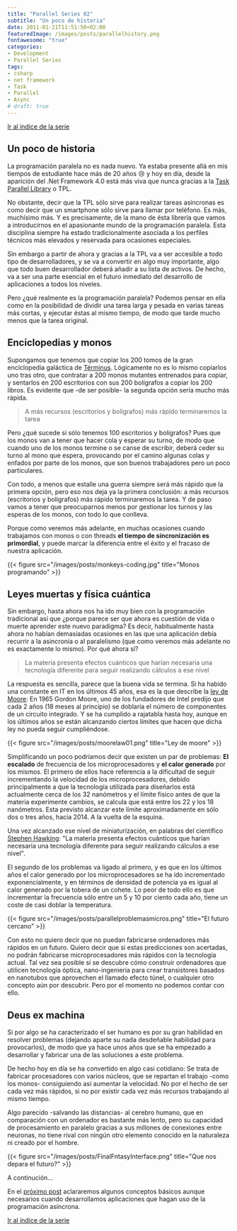 ```yaml
---
title: "Parallel Series 02"
subtitle: "Un poco de historia"
date: 2011-01-21T11:51:50+02:00
featuredImage: /images/posts/parallelhistory.png
fontawesome: "true"
categories: 
- Development
- Parallel Series
tags:
- csharp
- net framework
- Task
- Parallel
- Async
# draft: true
---
```


[Ir al índice de la serie](/es/parallelseriesindex)

## Un poco de historia

La programación paralela no es nada nuevo. Ya estaba presente allá en mis tiempos de estudiante hace más de 20 años :cry: y hoy en día, desde la aparición del .Net Framework 4.0 está más viva que nunca gracias a la [Task Parallel Library](http://msdn.microsoft.com/en-us/library/bb308959.aspx) o TPL.

No obstante, decir que la TPL sólo sirve para realizar tareas asíncronas es como decir que un smartphone sólo sirve para llamar por teléfono. Es más, muchísimo más. Y es precisamente, de la mano de ésta librería que vamos a introducirnos en el apasionante mundo de la programación paralela. Esta disciplina siempre ha estado tradicionalmente asociada a los perfiles técnicos más elevados y reservada para ocasiones especiales. 

Sin embargo a partir de ahora y gracias a la TPL va a ser accesible a todo tipo de desarrolladores, y se va a convertir en algo muy importante, algo que todo buen desarrollador deberá añadir a su lista de activos. De hecho, va a ser una parte esencial en el futuro inmediato del desarrollo de aplicaciones a todos los niveles.

Pero ¿qué realmente es la programación paralela? Podemos pensar en ella como en la posibilidad de dividir una tarea larga y pesada en varias tareas más cortas, y ejecutar éstas al mismo tiempo, de modo que tarde mucho menos que la tarea original.

## Enciclopedias y monos

Supongamos que tenemos que copiar los 200 tomos de la gran enciclopedia galáctica de [Términus](http://es.wikipedia.org/wiki/T%C3%A9rminus). Lógicamente no es lo mismo copiarlos uno tras otro, que contratar a 200 monos mutantes entrenados para copiar, y sentarlos en 200 escritorios con sus 200 bolígrafos a copiar los 200 libros. Es evidente que -de ser posible- la segunda opción sería mucho más rápida.

> A más recursos (escritorios y bolígrafos) más rápido terminaremos la tarea

Pero ¿qué sucede si sólo tenemos 100 escritorios y bolígrafos? Pues que los monos van a tener que hacer cola y esperar su turno, de modo que cuando uno de los monos termine o se canse de escribir, deberá ceder su turno al mono que espera, provocando por el camino algunas colas y enfados por parte de los monos, que son buenos trabajadores pero un poco particulares.

Con todo, a menos que estalle una guerra siempre será más rápido que la primera opción, pero eso nos deja ya la primera conclusión: a más recursos (escritorios y bolígrafos) más rápido terminaremos la tarea. Y de paso vamos a tener que preocuparnos menos por gestionar los turnos y las esperas de los monos, con todo lo que conlleva. 

Porque como veremos más adelante, en muchas ocasiones cuando trabajamos con monos o con threads **el tiempo de sincronización es primordial**, y puede marcar la diferencia entre el éxito y el fracaso de nuestra aplicación.

{{< figure src="/images/posts/monkeys-coding.jpg" title="Monos programando" >}}

## Leyes muertas y física cuántica

Sin embargo, hasta ahora nos ha ido muy bien con la programación tradicional así que ¿porque parece ser que ahora es cuestión de vida o muerte aprender este nuevo paradigma? Es decir, habitualmente hasta ahora no habían demasiadas ocasiones en las que una aplicación debía recurrir a la asincronía o al paralelismo (que como veremos más adelante no es exactamente lo mismo). Por qué ahora sí?

> La materia presenta efectos cuánticos que harían necesaria una tecnología diferente para seguir realizando cálculos a ese nivel

La respuesta es sencilla, parece que la buena vida se termina. Si ha habido una constante en IT en los últimos 45 años, esa es la que describe la [ley de Moore](https://es.wikipedia.org/wiki/Ley_de_Moore): En 1965 Gordon Moore, uno de los fundadores de Intel predijo que cada 2 años (18 meses al principio) se doblaría el número de componentes de un circuito integrado. Y se ha cumplido a rajatabla hasta hoy, aunque en los últimos años se están alcanzando ciertos límites que hacen que dicha ley no pueda seguir cumpliéndose.

{{< figure src="/images/posts/moorelaw01.png" title="Ley de moore" >}}

Simplificando un poco podríamos decir que existen un par de problemas: **El escalado** de frecuencia de los microprocesadores y **el calor generado** por los mismos. El primero de ellos hace referencia a la dificultad de seguir incrementando la velocidad de los microprocesadores, debido principalmente a que la tecnología utilizada para diseñarlos está actualmente cerca de los 32 nanómetros y el límite físico antes de que la materia experimente cambios, se calcula que está entre los 22 y los 18 nanómetros. Esta previsto alcanzar este límite aproximadamente en sólo dos o tres años, hacia 2014. A la vuelta de la esquina.

Una vez alcanzado ese nivel de miniaturización, en palabras del científico [Stephen Hawking](http://es.wikipedia.org/wiki/Stephen_Hawking): "La materia presenta efectos cuánticos que harían necesaria una tecnología diferente para seguir realizando cálculos a ese nivel".

El segundo de los problemas va ligado al primero, y es que en los últimos años el calor generado por los microprocesadores se ha ido incrementado exponencialmente, y en términos de densidad de potencia ya es igual al calor generado por la tobera de un cohete. Lo peor de todo ello es que incrementar la frecuencia sólo entre un 5 y 10 por ciento cada año, tiene un coste de casi doblar la temperatura.

{{< figure src="/images/posts/parallelproblemasmicros.png" title="El futuro cercano" >}}

Con esto no quiero decir que no puedan fabricarse ordenadores más rápidos en un futuro. Quiero decir que si estas predicciones son acertadas, no podrán fabricarse microprocesadores más rápidos con la tecnología actual. Tal vez sea posible si se descubre cómo construir ordenadores que utilicen tecnología óptica, nano-ingeniería para crear transistores basados en nanotubos que aprovechen el llamado efecto túnel, o cualquier otro concepto aún por descubrir. Pero por el momento no podemos contar con ello.

## Deus ex machina

Si por algo se ha caracterizado el ser humano es por su gran habilidad en resolver problemas (dejando aparte su nada desdeñable habilidad para provocarlos), de modo que ya hace unos años que se ha empezado a desarrollar y fabricar una de las soluciones a este problema. 

De hecho hoy en día se ha convertido en algo casi cotidiano: Se trata de fabricar procesadores con varios núcleos, que se repartan el trabajo -como los monos- consiguiendo así aumentar la velocidad. No por el hecho de ser cada vez más rápidos, si no por existir cada vez más recursos trabajando al mismo tiempo. 

Algo parecido -salvando las distancias- al cerebro humano, que en comparación con un ordenador es bastante más lento, pero su capacidad de procesamiento en paralelo gracias a sus millones de conexiones entre neuronas, no tiene rival con ningún otro elemento conocido en la naturaleza ni creado por el hombre.

{{< figure src="/images/posts/FinalFntasyInterface.png" title="Que nos depara el futuro?" >}}

A continución...

En el [próximo post](/es/parallelseries03/) aclararemos algunos conceptos básicos aunque necesarios cuando desarrollamos aplicaciones que hagan uso de la programación asíncrona.

[Ir al índice de la serie](/es/parallelseriesindex)
